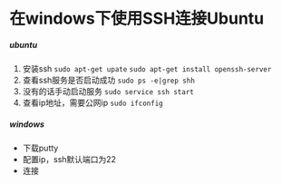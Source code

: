 # 在windows下使用SSH连接Ubuntu
##### ubuntu
1. 安装ssh
`sudo apt-get upate`
`sudo apt-get install openssh-server`
2. 查看ssh服务是否启动成功
`sudo ps -e|grep shh`
3. 没有的话手动启动服务
`sudo service ssh start`
4. 查看ip地址，需要公网ip
`sudo ifconfig`
##### windows
 * 下载putty
 * 配置ip，ssh默认端口为22
 * 连接
